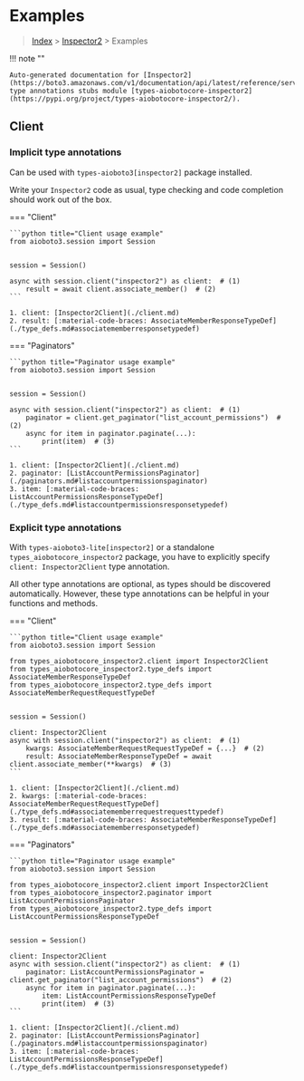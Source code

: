 # Examples

> [Index](../README.md) > [Inspector2](./README.md) > Examples

!!! note ""

    Auto-generated documentation for [Inspector2](https://boto3.amazonaws.com/v1/documentation/api/latest/reference/services/inspector2.html#Inspector2)
    type annotations stubs module [types-aiobotocore-inspector2](https://pypi.org/project/types-aiobotocore-inspector2/).

## Client

### Implicit type annotations

Can be used with `types-aioboto3[inspector2]` package installed.

Write your `Inspector2` code as usual,
type checking and code completion should work out of the box.



=== "Client"

    ```python title="Client usage example"
    from aioboto3.session import Session


    session = Session()

    async with session.client("inspector2") as client:  # (1)
        result = await client.associate_member()  # (2)
    ```

    1. client: [Inspector2Client](./client.md)
    2. result: [:material-code-braces: AssociateMemberResponseTypeDef](./type_defs.md#associatememberresponsetypedef) 



=== "Paginators"

    ```python title="Paginator usage example"
    from aioboto3.session import Session


    session = Session()

    async with session.client("inspector2") as client:  # (1)
        paginator = client.get_paginator("list_account_permissions")  # (2)
        async for item in paginator.paginate(...):
            print(item)  # (3)
    ```

    1. client: [Inspector2Client](./client.md)
    2. paginator: [ListAccountPermissionsPaginator](./paginators.md#listaccountpermissionspaginator)
    3. item: [:material-code-braces: ListAccountPermissionsResponseTypeDef](./type_defs.md#listaccountpermissionsresponsetypedef) 




### Explicit type annotations

With `types-aioboto3-lite[inspector2]`
or a standalone `types_aiobotocore_inspector2` package, you have to explicitly specify
`client: Inspector2Client` type annotation.

All other type annotations are optional, as types should be discovered automatically.
However, these type annotations can be helpful in your functions and methods.


=== "Client"

    ```python title="Client usage example"
    from aioboto3.session import Session

    from types_aiobotocore_inspector2.client import Inspector2Client
    from types_aiobotocore_inspector2.type_defs import AssociateMemberResponseTypeDef
    from types_aiobotocore_inspector2.type_defs import AssociateMemberRequestRequestTypeDef


    session = Session()

    client: Inspector2Client
    async with session.client("inspector2") as client:  # (1)
        kwargs: AssociateMemberRequestRequestTypeDef = {...}  # (2)
        result: AssociateMemberResponseTypeDef = await client.associate_member(**kwargs)  # (3)
    ```

    1. client: [Inspector2Client](./client.md)
    2. kwargs: [:material-code-braces: AssociateMemberRequestRequestTypeDef](./type_defs.md#associatememberrequestrequesttypedef) 
    3. result: [:material-code-braces: AssociateMemberResponseTypeDef](./type_defs.md#associatememberresponsetypedef) 



=== "Paginators"

    ```python title="Paginator usage example"
    from aioboto3.session import Session

    from types_aiobotocore_inspector2.client import Inspector2Client
    from types_aiobotocore_inspector2.paginator import ListAccountPermissionsPaginator
    from types_aiobotocore_inspector2.type_defs import ListAccountPermissionsResponseTypeDef


    session = Session()

    client: Inspector2Client
    async with session.client("inspector2") as client:  # (1)
        paginator: ListAccountPermissionsPaginator = client.get_paginator("list_account_permissions")  # (2)
        async for item in paginator.paginate(...):
            item: ListAccountPermissionsResponseTypeDef
            print(item)  # (3)
    ```

    1. client: [Inspector2Client](./client.md)
    2. paginator: [ListAccountPermissionsPaginator](./paginators.md#listaccountpermissionspaginator)
    3. item: [:material-code-braces: ListAccountPermissionsResponseTypeDef](./type_defs.md#listaccountpermissionsresponsetypedef) 




